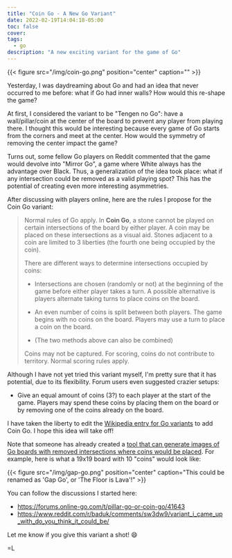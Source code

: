 ```yaml
---
title: "Coin Go - A New Go Variant"
date: 2022-02-19T14:04:18-05:00
toc: false
cover:
tags:
  - go
description: "A new exciting variant for the game of Go"
---
```


{{< figure src="/img/coin-go.png" position="center" caption="" >}}

Yesterday, I was daydreaming about Go and had an idea that never occurred to me before: what if Go had inner
walls? How would this re-shape the game?

At first, I considered the variant to be "Tengen no Go": have a wall/pillar/coin at the center of the board to
prevent any player from playing there. I thought this would be interesting because every game of Go starts
from the corners and meet at the center. How would the symmetry of removing the center impact the game?

Turns out, some fellow Go players on Reddit commented that the game would devolve into "Mirror Go", a game
where White always has the advantage over Black. Thus, a generalization of the idea took place: what if any
intersection could be removed as a valid playing spot? This has the potential of creating even more
interesting asymmetries.

After discussing with players online, here are the rules I propose for the Coin Go variant:

> Normal rules of Go apply. In **Coin Go**, a stone cannot be played on certain intersections of the board by either player. A coin may be
placed on these intersections as a visual aid. Stones adjacent to a coin are limited to 3 liberties (the
fourth one being occupied by the coin).
>
> There are different ways to determine intersections occupied by coins:
>
> - Intersections are chosen (randomly or not) at the beginning of the game before either player takes a turn. A possible alternative is players alternate taking turns to place coins on the board.
>
> - An even number of coins is split between both players. The game begins with no coins on the board. Players may use a turn to place a coin on the board.
> - (The two methods above can also be combined)
>
> Coins may not be captured. For scoring, coins do not contribute to territory. Normal scoring rules apply.

Although I have not yet tried this variant myself, I'm pretty sure that it has potential, due to its
flexibility. Forum users even suggested crazier setups:

- Give an equal amount of coins (3?) to each player at the start of the game. Players may spend these coins by placing them on the board or by removing one of the coins already on the board.

I have taken the liberty to edit the [Wikipedia entry for Go
variants](https://en.m.wikipedia.org/wiki/Go_variants#Coin_Go) to add Coin Go. I hope this idea will take off!

Note that someone has already created a [tool that can generate images of Go boards with removed intersections
where coins would be placed](https://shinuito.github.io/nxnboard.html). For example, here is what a 19x19 board with 10 "coins" would look like:

{{< figure src="/img/gap-go.png" position="center" caption="This could be renamed as 'Gap Go', or 'The Floor is Lava'!" >}}

You can follow the discussions I started here:

- https://forums.online-go.com/t/pillar-go-or-coin-go/41643
- https://www.reddit.com/r/baduk/comments/sw3dw9/variant_i_came_up_with_do_you_think_it_could_be/

Let me know if you give this variant a shot! :smile:

=L
